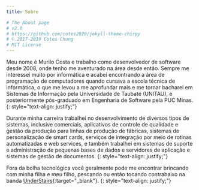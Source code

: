 ```yaml
---
title: Sobre

# The About page
# v2.0
# https://github.com/cotes2020/jekyll-theme-chirpy
# © 2017-2019 Cotes Chung
# MIT License
---
```




Meu nome é Murilo Costa e trabalho como desenvolvedor de software desde 2008, onde tenho me aventurado na área desde então. Sempre me interessei muito por informática e acabei encontrando a área de programação de computadores quando cursava a escola técnica de informática, o que me levou a me aprofundar mais e me tornar bacharel em Sistemas de Informação pela Universidade de Taubaté (UNITAU), e posteriormente pós-graduado em Engenharia de Software pela PUC Minas.
{: style="text-align: justify;"}

Durante minha carreira trabalhei no desenvolvimento de diversos tipos de sistemas, inclusive comerciais, aplicativos de controle de qualidade e gestão da produção para linhas de produção de fábricas, sistemas de personalização de smart cards, serviços de integração por meio de rotinas automatizadas e web services, e também trabalhei em sistemas de suporte e administração de pequenas bases de dados e servidores de aplicação e sistemas de gestão de documentos.
{: style="text-align: justify;"}

Fora da bolha tecnológica você geralmente pode me encontrar brincando com minha filha e meu filho, pescando ou então tocando contrabaixo na banda [UnderStairs](https://www.facebook.com/understairsband/){:target="_blank"}.
{: style="text-align: justify;"}

